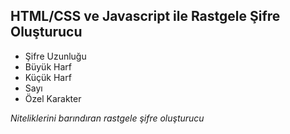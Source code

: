 ## HTML/CSS ve Javascript ile Rastgele Şifre Oluşturucu


* Şifre Uzunluğu
* Büyük Harf
* Küçük Harf
* Sayı
* Özel Karakter

*Niteliklerini barındıran rastgele şifre oluşturucu*
